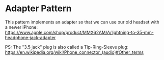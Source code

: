 # Adapter Pattern

This pattern implements an adapter so that we can use our old headset with a newer iPhone:
https://www.apple.com/shop/product/MMX62AM/A/lightning-to-35-mm-headphone-jack-adapter

PS: The "3.5 jack" plug is also called a Tip-Ring-Sleeve plug:
https://en.wikipedia.org/wiki/Phone_connector_(audio)#Other_terms

